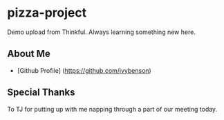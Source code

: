 # pizza-project
Demo upload from Thinkful. Always learning something new here.

## About Me

* [Github Profile] (https://github.com/ivybenson)

## Special Thanks

To TJ for putting up with me napping through a part of our meeting today.
